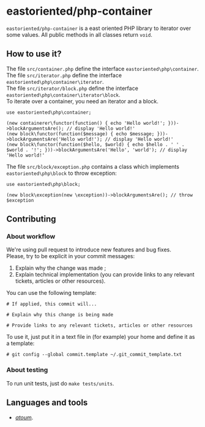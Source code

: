# eastoriented/php-container

`eastoriented/php-container` is a east oriented PHP library to iterator over some values.
All public methods in all classes return `void`.

## How to use it?

The file `src/container.php` define the interface `eastoriented\php\container`.  
The file `src/iterator.php` define the interface `eastoriented\php\container\iterator`.  
The file `src/iterator/block.php` define the interface `eastoriented\php\container\iterator\block`.  
To iterate over a container, you need an iterator and a block.

```
use eastoriented\php\container;

(new containerer\functor(function() { echo 'Hello world!'; }))->blockArgumentsAre(); // display 'Hello world!'
(new block\functor(function($message) { echo $message; }))->blockArgumentsAre('Hello world!'); // display 'Hello world!'
(new block\functor(function($hello, $world) { echo $hello . ' ' . $world . '!'; }))->blockArgumentsAre('Hello', 'world'); // display 'Hello world!'
```

The file `src/block/exception.php` contains a class which implements `eastoriented\php\block` to throw exception:

```
use eastoriented\php\block;

(new block\exception(new \exception))->blockArgumentsAre(); // throw $exception
```

## Contributing

### About workflow

We're using pull request to introduce new features and bug fixes.  
Please, try to be explicit in your commit messages:

1. Explain why the change was made ;
2. Explain technical implementation (you can provide links to any relevant tickets, articles or other resources).

You can use the following template:

```
# If applied, this commit will...

# Explain why this change is being made

# Provide links to any relevant tickets, articles or other resources
```

To use it, just put it in a text file in (for example) your home and define it as a template:

```
# git config --global commit.template ~/.git_commit_template.txt
```

### About testing

To run unit tests, just do `make tests/units`.

## Languages and tools

- [*atoum*](http://docs.atoum.org).
